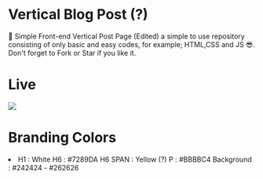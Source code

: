 # Vertical Blog Post (?)
:candy: Simple Front-end Vertical Post Page (Edited) a simple to use repository consisting of only basic and easy codes, for example; HTML,CSS and JS :sunglasses:.  Don't forget to Fork or Star if you like it.

# Live
<img src="https://cdn.discordapp.com/attachments/745937151094423642/810170520837947412/unknown.png">

# Branding Colors
<li> H1 : White
H6 : #7289DA
H6 SPAN : Yellow (?)
P : #BBBBC4
Background : #242424 - #262626
</li>
